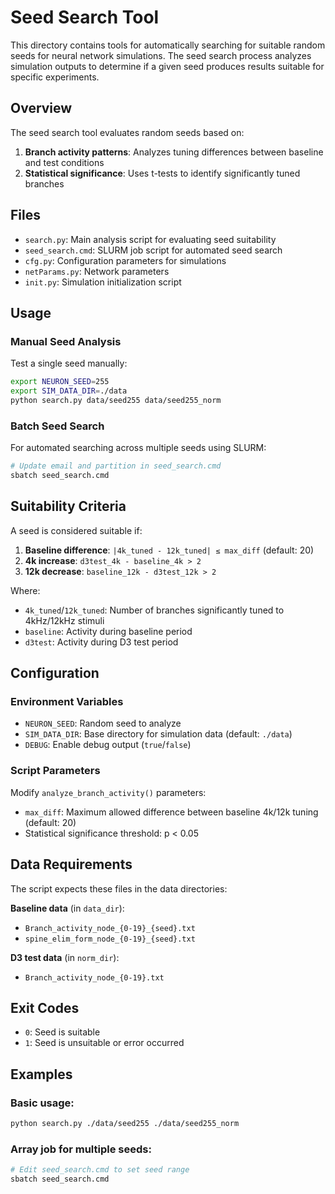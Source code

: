 # Seed Search Tool

This directory contains tools for automatically searching for suitable random seeds for neural network simulations. The seed search process analyzes simulation outputs to determine if a given seed produces results suitable for specific experiments.

## Overview

The seed search tool evaluates random seeds based on:

1. **Branch activity patterns**: Analyzes tuning differences between baseline and test conditions
2. **Statistical significance**: Uses t-tests to identify significantly tuned branches

## Files

- `search.py`: Main analysis script for evaluating seed suitability  
- `seed_search.cmd`: SLURM job script for automated seed search
- `cfg.py`: Configuration parameters for simulations
- `netParams.py`: Network parameters
- `init.py`: Simulation initialization script

## Usage

### Manual Seed Analysis

Test a single seed manually:

```bash
export NEURON_SEED=255
export SIM_DATA_DIR=./data
python search.py data/seed255 data/seed255_norm
```

### Batch Seed Search

For automated searching across multiple seeds using SLURM:

```bash
# Update email and partition in seed_search.cmd
sbatch seed_search.cmd
```

## Suitability Criteria

A seed is considered suitable if:

1. **Baseline difference**: `|4k_tuned - 12k_tuned| ≤ max_diff` (default: 20)
2. **4k increase**: `d3test_4k - baseline_4k > 2`  
3. **12k decrease**: `baseline_12k - d3test_12k > 2`

Where:
- `4k_tuned`/`12k_tuned`: Number of branches significantly tuned to 4kHz/12kHz stimuli
- `baseline`: Activity during baseline period
- `d3test`: Activity during D3 test period

## Configuration

### Environment Variables

- `NEURON_SEED`: Random seed to analyze
- `SIM_DATA_DIR`: Base directory for simulation data (default: `./data`)
- `DEBUG`: Enable debug output (`true`/`false`)

### Script Parameters

Modify `analyze_branch_activity()` parameters:
- `max_diff`: Maximum allowed difference between baseline 4k/12k tuning (default: 20)
- Statistical significance threshold: p < 0.05

## Data Requirements

The script expects these files in the data directories:

**Baseline data** (in `data_dir`):
- `Branch_activity_node_{0-19}_{seed}.txt`
- `spine_elim_form_node_{0-19}_{seed}.txt`

**D3 test data** (in `norm_dir`):
- `Branch_activity_node_{0-19}.txt`

## Exit Codes

- `0`: Seed is suitable
- `1`: Seed is unsuitable or error occurred

## Examples

### Basic usage:
```bash
python search.py ./data/seed255 ./data/seed255_norm
```

### Array job for multiple seeds:
```bash
# Edit seed_search.cmd to set seed range
sbatch seed_search.cmd
```
